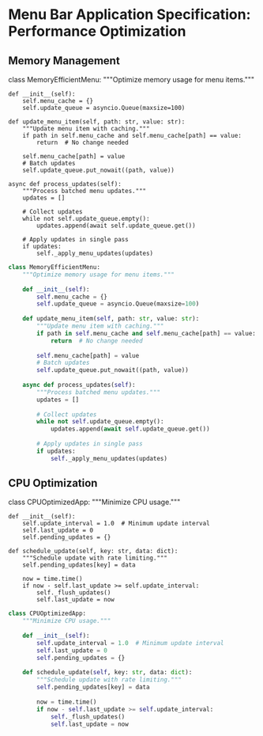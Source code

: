 # Menu Bar Application Specification: Performance Optimization



## Memory Management

class MemoryEfficientMenu:
    """Optimize memory usage for menu items."""
    
    def __init__(self):
        self.menu_cache = {}
        self.update_queue = asyncio.Queue(maxsize=100)
        
    def update_menu_item(self, path: str, value: str):
        """Update menu item with caching."""
        if path in self.menu_cache and self.menu_cache[path] == value:
            return  # No change needed
            
        self.menu_cache[path] = value
        # Batch updates
        self.update_queue.put_nowait((path, value))
        
    async def process_updates(self):
        """Process batched menu updates."""
        updates = []
        
        # Collect updates
        while not self.update_queue.empty():
            updates.append(await self.update_queue.get())
            
        # Apply updates in single pass
        if updates:
            self._apply_menu_updates(updates)

```python
class MemoryEfficientMenu:
    """Optimize memory usage for menu items."""
    
    def __init__(self):
        self.menu_cache = {}
        self.update_queue = asyncio.Queue(maxsize=100)
        
    def update_menu_item(self, path: str, value: str):
        """Update menu item with caching."""
        if path in self.menu_cache and self.menu_cache[path] == value:
            return  # No change needed
            
        self.menu_cache[path] = value
        # Batch updates
        self.update_queue.put_nowait((path, value))
        
    async def process_updates(self):
        """Process batched menu updates."""
        updates = []
        
        # Collect updates
        while not self.update_queue.empty():
            updates.append(await self.update_queue.get())
            
        # Apply updates in single pass
        if updates:
            self._apply_menu_updates(updates)

```

## CPU Optimization

class CPUOptimizedApp:
    """Minimize CPU usage."""
    
    def __init__(self):
        self.update_interval = 1.0  # Minimum update interval
        self.last_update = 0
        self.pending_updates = {}
        
    def schedule_update(self, key: str, data: dict):
        """Schedule update with rate limiting."""
        self.pending_updates[key] = data
        
        now = time.time()
        if now - self.last_update >= self.update_interval:
            self._flush_updates()
            self.last_update = now

```python
class CPUOptimizedApp:
    """Minimize CPU usage."""
    
    def __init__(self):
        self.update_interval = 1.0  # Minimum update interval
        self.last_update = 0
        self.pending_updates = {}
        
    def schedule_update(self, key: str, data: dict):
        """Schedule update with rate limiting."""
        self.pending_updates[key] = data
        
        now = time.time()
        if now - self.last_update >= self.update_interval:
            self._flush_updates()
            self.last_update = now

```
